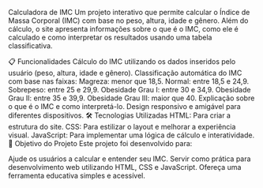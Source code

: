 Calculadora de IMC
Um projeto interativo que permite calcular o Índice de Massa Corporal (IMC) com base no peso, altura, idade e gênero. Além do cálculo, o site apresenta informações sobre o que é o IMC, como ele é calculado e como interpretar os resultados usando uma tabela classificativa.

📋 Funcionalidades
Cálculo do IMC utilizando os dados inseridos pelo usuário (peso, altura, idade e gênero).
Classificação automática do IMC com base nas faixas:
Magreza: menor que 18,5.
Normal: entre 18,5 e 24,9.
Sobrepeso: entre 25 e 29,9.
Obesidade Grau I: entre 30 e 34,9.
Obesidade Grau II: entre 35 e 39,9.
Obesidade Grau III: maior que 40.
Explicação sobre o que é o IMC e como interpretá-lo.
Design responsivo e amigável para diferentes dispositivos.
🛠️ Tecnologias Utilizadas
HTML: Para criar a estrutura do site.
CSS: Para estilizar o layout e melhorar a experiência visual.
JavaScript: Para implementar uma lógica de cálculo e interatividade.
🎯 Objetivo do Projeto
Este projeto foi desenvolvido para:

Ajude os usuários a calcular e entender seu IMC.
Servir como prática para desenvolvimento web utilizando HTML, CSS e JavaScript.
Ofereça uma ferramenta educativa simples e acessível.
